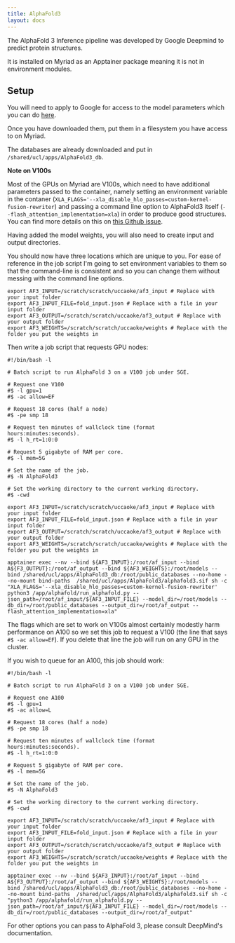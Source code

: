 ```yaml
---
title: AlphaFold3
layout: docs
---
```


The AlphaFold 3 Inference pipeline was developed by Google Deepmind to predict protein structures.

It is installed on Myriad as an Apptainer package meaning it is not in environment modules.

## Setup

You will need to apply to Google for access to the model parameters which you can do [here](https://forms.gle/svvpY4u2jsHEwWYS6).

Once you have downloaded them, put them in a filesystem you have access to on Myriad.

The databases are already downloaded and put in `/shared/ucl/apps/AlphaFold3_db`.

**Note on V100s**

Most of the GPUs on Myriad are V100s, which need to have additional parameters passed to the container, namely setting an environment variable in the contaner (`XLA_FLAGS='--xla_disable_hlo_passes=custom-kernel-fusion-rewriter`) and passing a command line option to AlphaFold3 itself (`--flash_attention_implementation=xla`) in order to produce good structures. You can find more details on this on [this Github issue](https://github.com/google-deepmind/alphafold3/issues/59).

Having added the model weights, you will also need to create input and output directories.

You should now have three locations which are unique to you. For ease of reference  in the job script I'm going to set environment variables to them so that the command-line is consistent and so you can change them without messing with the command line options.

```
export AF3_INPUT=/scratch/scratch/uccaoke/af3_input # Replace with your input folder
export AF3_INPUT_FILE=fold_input.json # Replace with a file in your input folder
export AF3_OUTPUT=/scratch/scratch/uccaoke/af3_output # Replace with your output folder
export AF3_WEIGHTS=/scratch/scratch/uccaoke/weights # Replace with the folder you put the weights in
```

Then write a job script that requests GPU nodes:

```
#!/bin/bash -l

# Batch script to run AlphaFold 3 on a V100 job under SGE.

# Request one V100
#$ -l gpu=1
#$ -ac allow=EF

# Request 18 cores (half a node)
#$ -pe smp 18

# Request ten minutes of wallclock time (format hours:minutes:seconds).
#$ -l h_rt=1:0:0

# Request 5 gigabyte of RAM per core.
#$ -l mem=5G

# Set the name of the job.
#$ -N AlphaFold3

# Set the working directory to the current working directory.
#$ -cwd

export AF3_INPUT=/scratch/scratch/uccaoke/af3_input # Replace with your input folder
export AF3_INPUT_FILE=fold_input.json # Replace with a file in your input folder
export AF3_OUTPUT=/scratch/scratch/uccaoke/af3_output # Replace with your output folder
export AF3_WEIGHTS=/scratch/scratch/uccaoke/weights # Replace with the folder you put the weights in

apptainer exec --nv --bind ${AF3_INPUT}:/root/af_input --bind A${F3_OUTPUT}:/root/af_output --bind ${AF3_WEIGHTS}:/root/models --bind /shared/ucl/apps/AlphaFold3_db:/root/public_databases --no-home --no-mount bind-paths  /shared/ucl/apps/AlphaFold3/alphafold3.sif sh -c "XLA_FLAGS='--xla_disable_hlo_passes=custom-kernel-fusion-rewriter' python3 /app/alphafold/run_alphafold.py --json_path=/root/af_input/${AF3_INPUT_FILE} --model_dir=/root/models --db_dir=/root/public_databases --output_dir=/root/af_output --flash_attention_implementation=xla"
```

The flags which are set to work on V100s almost certainly modestly harm performance on A100 so we set this job to request a V100 (the line that says `#$ -ac allow=EF`). If you delete that line the job will run on any GPU in the cluster.

If you wish to queue for an A100, this job should work:

```
#!/bin/bash -l

# Batch script to run AlphaFold 3 on a V100 job under SGE.

# Request one A100
#$ -l gpu=1
#$ -ac allow=L

# Request 18 cores (half a node)
#$ -pe smp 18

# Request ten minutes of wallclock time (format hours:minutes:seconds).
#$ -l h_rt=1:0:0

# Request 5 gigabyte of RAM per core.
#$ -l mem=5G

# Set the name of the job.
#$ -N AlphaFold3

# Set the working directory to the current working directory.
#$ -cwd

export AF3_INPUT=/scratch/scratch/uccaoke/af3_input # Replace with your input folder
export AF3_INPUT_FILE=fold_input.json # Replace with a file in your input folder
export AF3_OUTPUT=/scratch/scratch/uccaoke/af3_output # Replace with your output folder
export AF3_WEIGHTS=/scratch/scratch/uccaoke/weights # Replace with the folder you put the weights in

apptainer exec --nv --bind ${AF3_INPUT}:/root/af_input --bind A${F3_OUTPUT}:/root/af_output --bind ${AF3_WEIGHTS}:/root/models --bind /shared/ucl/apps/AlphaFold3_db:/root/public_databases --no-home --no-mount bind-paths  /shared/ucl/apps/AlphaFold3/alphafold3.sif sh -c "python3 /app/alphafold/run_alphafold.py --json_path=/root/af_input/${AF3_INPUT_FILE} --model_dir=/root/models --db_dir=/root/public_databases --output_dir=/root/af_output"
```

For other options you can pass to AlphaFold 3, please consult DeepMind's documentation.